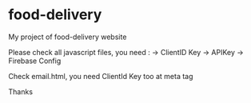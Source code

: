 # food-delivery
My project of food-delivery website

Please check all javascript files, you need : 
-> ClientID Key
-> APIKey
-> Firebase Config

Check email.html, you need ClientId Key too at meta tag

Thanks
